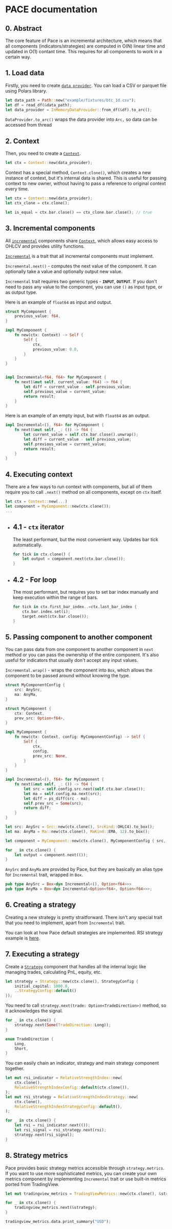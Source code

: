 # **PACE** documentation

## 0. Abstract

The core feature of Pace is an incremental architecture, which means that all components (indicators/strategies) are computed in O(N) linear time and updated in O(1) contant time. This requires for all components to work in a certain way.

## 1. Load data

Firstly, you need to create [`data provider`](/pace/src/core/data_provider.rs). You can load a CSV or parquet file using Polars library.

```rust
let data_path = Path::new("example/fixtures/btc_1d.csv");
let df = read_df(&data_path);
let data_provider = InMemoryDataProvider::from_df(&df).to_arc();
```

`DataProvider.to_arc()` wraps the data provider into `Arc,` so data can be accessed from thread

## 2. Context

Then, you need to create a [`Context`](/pace/src/core/context.rs).

```rust
let ctx = Context::new(data_provider);
```

Context has a special method, `Context.clone()`, which creates a new instance of context, but it's internal data is shared. This is useful for passing context to new owner, without having to pass a reference to original context every time.

```rust
let ctx = Context::new(data_provider);
let ctx_clone = ctx.clone();

let is_equal = ctx.bar.close() == ctx_clone.bar.close(); // true
```

## 3. Incremental components

All [`incremental`](/pace/src/core/incremental.rs) components share [`Context`](/pace/src/core/context.rs), which allows easy access to OHLCV and provides utility functions.

[`Incremental`](/pace/src/core/incremental.rs) is a trait that all incremental components must implement.

`Incremental.next()` - computes the next value of the component. It can optionally take a value and optionally output new value.

`Incremental` trait requires two generic types - **`INPUT`**, **`OUTPUT`**. If you don't need to pass any value to the component, you can use `()` as input type, or as output type.

Here is an example of `float64` as input and output.

```rust
struct MyComponent {
    previous_value: f64,
}

impl MyComponent {
    fn new(ctx: Context) -> Self {
        Self {
            ctx,
            previous_value: 0.0,
        }
    }
}


impl Incremental<f64, f64> for MyComponent {
    fn next(&mut self, current_value: f64) -> f64 {
        let diff = current_value - self.previous_value;
        self.previous_value = current_value;
        return result;
    }
}
```

Here is an example of an empty input, but with `float64` as an output.

```rust
impl Incremental<(), f64> for MyComponent {
    fn next(&mut self, _: ()) -> f64 {
        let current_value = self.ctx.bar.close().unwrap();
        let diff = current_value - self.previous_value;
        self.previous_value = current_value;
        return result;
    }
}
```

## 4. Executing context

There are a few ways to run context with components, but all of them require you to call `.next()` method on all components, except on `ctx` itself.

```rust
let ctx = Context::new(...)
let component = MyComponent::new(ctx.clone());
...
```

- ## 4.1 - `ctx` iterator

  The least performant, but the most convenient way. Updates bar tick automatically.

  ```rust
  for tick in ctx.clone() {
      let output = component.next(ctx.bar.close());
  }
  ```

- ## 4.2 - For loop

  The most performant, but requires you to set bar index manually and keep execution within the range of bars.

  ```rust
  for tick in ctx.first_bar_index..=ctx.last_bar_index {
      ctx.bar.index.set(i);
      target.next(ctx.bar.close());
  }
  ```

## 5. Passing component to another component

You can pass data from one component to another component in `next` method or you can pass the ownership of the entire component. It's also useful for indicators that usually don't accept any input values.

`Incremental.wrap()` - wraps the component into `Box`, which allows the component to be passed around without knowing the type.

```rust
struct MyComponentConfig {
    src: AnySrc,
    ma: AnyMa,
}

struct MyComponent {
    ctx: Context,
    prev_src: Option<f64>,
}

impl MyComponent {
    fn new(ctx: Context, config: MyComponentConfig) -> Self {
        Self {
            ctx,
            config,
            prev_src: None,
        }
    }
}

impl Incremental<(), f64> for MyComponent {
    fn next(&mut self, _: ()) -> f64 {
        let src = self.config.src.next(self.ctx.bar.close());
        let ma = self.config.ma.next(src);
        let diff = ps_diff(src - ma);
        self.prev_src = Some(src);
        return diff;
    }
}
```

```rust
let src: AnySrc = Src::new(ctx.clone(), SrcKind::OHLC4).to_box();
let ma: AnyMa = Ma::new(ctx.clone(), MaKind::EMA, 12).to_box();

let component = MyComponent::new(ctx.clone(), MyComponentConfig { src, ma });

for _ in ctx.clone() {
    let output = component.next(());
}
```

`AnySrc` and `AnyMa` are provided by Pace, but they are basically an alias type for `Incremental` trait, wrapped in `Box`.

```rust
pub type AnySrc = Box<dyn Incremental<(), Option<f64>>>
pub type AnyMa = Box<dyn Incremental<Option<f64>, Option<f64>>>;
```

## 6. Creating a strategy

Creating a new strategy is pretty straitforward. There isn't any special trait that you need to implement, apart from `Incremental` trait.

You can look at how Pace default strategies are implemented. RSI strategy example is [here](/pace/src/content/relative_strength_index.rs).

## 7. Executing a strategy

Create a [`Strategy`](/pace/src/strategy/strategy.rs) component that handles all the internal logic like managing trades, calculating PnL, equity, etc.

```rust
let strategy = Strategy::new(ctx.clone(), StrategyConfig {
    initial_capital: 1000.0,
    ..StrategyConfig::default()
});
```

You need to call `strategy.next(trade: Option<TradeDirection>)` method, so it acknowledges the signal.

```rust
for _ in ctx.clone() {
    strategy.next(Some(TradeDirection::Long));
}
```

```rust
enum TradeDirection {
    Long,
    Short,
}
```

You can easily chain an indicator, strategy and main strategy component together.

```rust
let mut rsi_indicator = RelativeStrengthIndex::new(
    ctx.clone(),
    RelativeStrengthIndexConfig::default(ctx.clone()),
);
let mut rsi_strategy = RelativeStrengthIndexStrategy::new(
    ctx.clone(),
    RelativeStrengthIndexStrategyConfig::default(),
);

for _ in ctx.clone() {
    let rsi = rsi_indicator.next(());
    let rsi_signal = rsi_strategy.next(rsi);
    strategy.next(rsi_signal);
}
```

## 8. Strategy metrics

Pace provides basic strategy metrics accessible through `strategy.metrics`. If you want to use more sophisticated metrics, you can create your own metrics component by implementing `Incremental` trait or use built-in metrics ported from TradingView.

```rust
let mut tradingview_metrics = TradingViewMetrics::new(ctx.clone(), &strategy, TradingViewMetricsConfig::default());

for _ in ctx.clone() {
    tradingview_metrics.next(&strategy);
}

tradingview_metrics.data.print_summary("USD");
```
